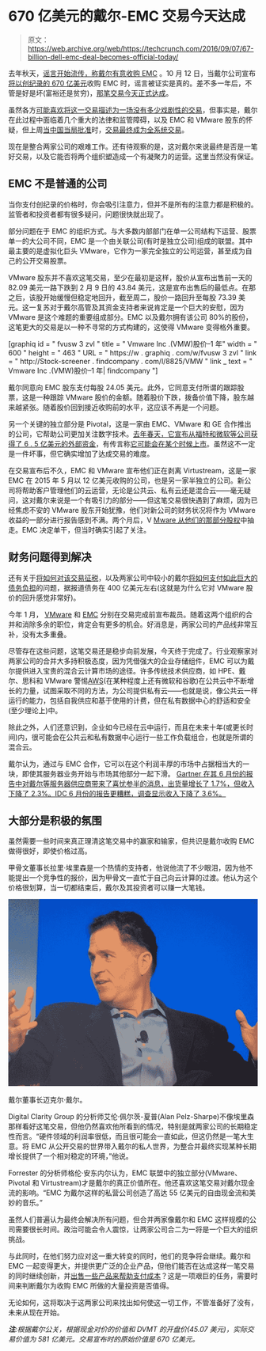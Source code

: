 # 670 亿美元的戴尔-EMC 交易今天达成 

> 原文：<https://web.archive.org/web/https://techcrunch.com/2016/09/07/67-billion-dell-emc-deal-becomes-official-today/>

去年秋天，[谣言开始流传，称戴尔有意收购 EMC](https://web.archive.org/web/20230123202547/https://techcrunch.com/2015/10/08/emc-dell-rumors-could-be-about-storage-giant-exiting-on-its-own-terms/) 。10 月 12 日，当戴尔公司宣布[将以创纪录的 670 亿美元](https://web.archive.org/web/20230123202547/https://techcrunch.com/2015/10/12/dell-buys-emc-for-67b-in-largest-deal-in-tech-history/)收购 EMC 时，谣言被证实是真的。差不多一年后，不管是好是坏(富裕还是贫穷)，[那笔交易今天正式达成](https://web.archive.org/web/20230123202547/http://www.businesswire.com/news/home/20160830006294/en/Historic-Dell-EMC-Transaction-Set-Close-September)。

虽然各方[可能喜欢将这一交易描述为一场没有多少戏剧性的交易](https://web.archive.org/web/20230123202547/http://searchstorage.techtarget.com/blog/Storage-Soup/Dell-EMC-deal-closes-Sept-7)，但事实是，戴尔在此过程中面临着几个重大的法律和监管障碍，以及 EMC 和 VMware 股东的怀疑，但上周[当中国当局批准](https://web.archive.org/web/20230123202547/http://www.wsj.com/articles/china-grants-clearance-for-dell-emc-merger-1472587852)时，[交易最终成为全系统交易](https://web.archive.org/web/20230123202547/http://www.businesswire.com/news/home/20160830006294/en/Historic-Dell-EMC-Transaction-Set-Close-September)。

现在是整合两家公司的艰难工作。还有待观察的是，这对戴尔来说最终是否是一笔好交易，以及它能否将两个组织塑造成一个有凝聚力的运营。这里当然没有保证。

## EMC 不是普通的公司

当你支付创纪录的价格时，你会吸引注意力，但并不是所有的注意力都是积极的。监管者和投资者都有很多疑问，问题很快就出现了。

部分问题在于 EMC 的组织方式。与大多数内部部门在单一公司结构下运营、股票单一的大公司不同，EMC 是一个由关联公司(有时是独立公司)组成的联盟。其中最主要的是虚拟化巨头 VMware，它作为一家完全独立的公司运营，甚至成为自己的公开交易股票。

VMware 股东并不喜欢这笔交易，至少在最初是这样，股价从宣布出售前一天的 82.09 美元一路下跌到 2 月 9 日的 43.84 美元，这是宣布出售后的最低点。在那之后，该股开始缓慢但稳定地回升，截至周二，股价一路回升至每股 73.39 美元。这一复苏对于戴尔高管及其资金支持者来说肯定是一个巨大的安慰，因为 VMware 是这个难题的重要组成部分。EMC 以及戴尔拥有该公司 80%的股份，这笔更大的交易是以一种不寻常的方式构建的，这使得 VMware 变得格外重要。

[graphiq id = " fvusw 3 zvl " title = " Vmware Inc .(VMW)股价–1 年" width = " 600 " height = " 463 " URL = " https://w . graphiq . com/w/fvusw 3 zvl " link = " http://Stock-screener . findcompany . com/l/8825/VMW " link _ text = " Vmware Inc .(VMW)股价–1 年| findcompany "]

戴尔同意向 EMC 股东支付每股 24.05 美元。此外，它同意支付所谓的跟踪股票，这是一种跟踪 VMware 股价的金额。随着股价下跌，拨备价值下降，股东越来越紧张。随着股价回到接近收购前的水平，这应该不再是一个问题。

另一个关键的独立部分是 Pivotal，这是一家由 EMC、VMware 和 GE 合作推出的公司，它帮助公司更加关注数字技术。[去年春天，它宣布从福特和微软等公司获得了 6 . 5 亿美元的外部资金](https://web.archive.org/web/20230123202547/https://techcrunch.com/2016/05/09/pivotal-confirms-series-c-round-is-actually-over-650-million/)，有传言称[它可能会在某个时候上市](https://web.archive.org/web/20230123202547/https://techcrunch.com/2015/11/03/pivotal-ipo-could-make-dell-emc-deal-even-more-complicated/)。虽然这不一定是一件坏事，但它确实增加了达成交易的难度。

在交易宣布后不久，EMC 和 VMware 宣布他们正在剥离 Virtustream，这是一家 EMC 在 2015 年 5 月以 12 亿美元收购的公司，也是另一家半独立的公司。新公司将帮助客户管理他们的云运营，无论是公共云、私有云还是混合云——毫无疑问，这对戴尔来说是一个有吸引力的部分——但这笔交易很快遇到了麻烦，因为已经焦虑不安的 VMware 股东开始犹豫，他们对新公司的财务状况将作为 VMware 收益的一部分进行报告感到不满。两个月后，V [Mware 从他们的那部分股权](https://web.archive.org/web/20230123202547/https://techcrunch.com/2015/12/14/plot-thickens-in-dell-emc-deal-as-vmware-announces-its-walking-away-from-virtustream-deal-with-emc/)中抽走。EMC 决定单干，但当时确实引起了关注。

## 财务问题得到解决

还有关于[将如何对该交易征税](https://web.archive.org/web/20230123202547/http://recode.net/2015/11/10/dells-emc-deal-could-unhinge-on-tax-rule/)，以及两家公司中较小的戴尔[将如何支付如此巨大的债务负担](https://web.archive.org/web/20230123202547/https://techcrunch.com/2015/12/03/dell-could-be-shopping-some-assets-to-help-relieve-emc-deal-debt-load/)的问题，据报道债务在 400 亿美元左右(这就是为什么它对 VMware 股价的回升感觉非常好)。

今年 1 月， [VMware](https://web.archive.org/web/20230123202547/https://techcrunch.com/2016/01/26/vmware-confirms-layoffs-in-earnings-statement-as-it-prepares-for-dell-acquisition/) 和 [EMC](https://web.archive.org/web/20230123202547/https://techcrunch.com/2016/01/08/emc-confirms-layoffs-as-cost-cutting-measures-begin-ahead-of-dell-sale/) 分别在交易完成前宣布裁员。随着这两个组织的合并和消除多余的职位，肯定会有更多的机会。好消息是，两家公司的产品线非常互补，没有太多重叠。

尽管存在这些问题，这笔交易还是稳步向前发展，今天终于完成了。行业观察家对两家公司的合并大多持积极态度，因为凭借强大的企业存储组件，EMC 可以为戴尔提供进入宝贵的混合云计算市场的途径。许多传统技术供应商，如 HPE、戴尔、思科和 VMware 警惕[AWS](https://web.archive.org/web/20230123202547/https://www.srgresearch.com/articles/amazon-leads-microsoft-ibm-google-chase-others-trail)(在某种程度上还有微软和谷歌)在公共云中不断增长的力量，试图采取不同的方法，为公司提供私有云——也就是说，像公共云一样运行的能力，包括自我供应和基于使用的计费，但在私有数据中心的舒适和安全(至少理论上)中。

除此之外，人们还意识到，企业如今已经在云中运行，而且在未来十年(或更长时间)内，很可能会在公共云和私有数据中心运行一些工作负载组合，也就是所谓的混合云。

戴尔认为，通过与 EMC 合作，它可以在这个利润丰厚的市场中占据相当大的一块，即使其服务器业务开始与市场其他部分一起下滑。 [Gartner 在其 6 月份的报告中对戴尔等服务器供应商带来了喜忧参半的消息，出货量增长了 1.7%，但收入下降了 2.3%。IDC 6 月份的报告更糟糕，调查显示收入下降了 3.6%。](https://web.archive.org/web/20230123202547/http://www.gartner.com/newsroom/id/3335717)

## 大部分是积极的氛围

虽然需要一些时间来真正理清这笔交易中的赢家和输家，但共识是戴尔收购 EMC 做得很好，即使价格过高。

甲骨文董事长拉里·埃里森是一个热情的支持者，他说他流了不少眼泪，因为他不能提出一个竞争性的报价，因为甲骨文一直忙于自己向云计算的过渡。他认为这个价格很划算，当一切都结束后，戴尔及其投资者可以赚一大笔钱。

![michaeldell](img/1383f1b59c2c98638a14de60ee7e2fc5.png)

戴尔董事长迈克尔·戴尔。

Digital Clarity Group 的分析师艾伦·佩尔茨-夏普(Alan Pelz-Sharpe)不像埃里森那样看好这笔交易，但他仍然喜欢他所看到的情况，特别是就两家公司的长期稳定性而言。“硬件领域的利润率很低，而且很可能会一直如此，但这仍然是一笔大生意。将 EMC 从公开交易的世界带入戴尔的私人世界，为整合并最终实现某种长期增长提供了一个相对稳定的环境，”他说。

Forrester 的分析师格伦·安东内尔认为，EMC 联盟中的独立部分(VMware、Pivotal 和 Virtustream)才是戴尔的真正价值所在。他还喜欢这笔交易对戴尔现金流的影响。“EMC 为戴尔这样的私营公司创造了高达 55 亿美元的自由现金流和美妙的音乐。”

虽然人们普遍认为最终会解决所有问题，但合并两家像戴尔和 EMC 这样规模的公司需要很长时间。政治可能会令人震惊，让两家公司合二为一将是一个巨大的组织挑战。

与此同时，在他们努力应对这一重大转变的同时，他们的竞争将会继续。戴尔和 EMC 一起变得更大，并提供更广泛的企业产品，但他们能否在达成这样一笔交易的同时继续创新，并[出售一些产品来帮助支付成本](https://web.archive.org/web/20230123202547/https://techcrunch.com/2015/10/14/dell-needs-to-decide-what-to-keep-and-what-to-sell-after-emc-deal/)？这是一项艰巨的任务，需要时间来判断戴尔为收购 EMC 所做的大量投资是否值得。

无论如何，这将取决于这两家公司来找出如何使这一切工作，不管准备好了没有，未来从现在开始。

***注**:根据戴尔公关，根据现金对价的价值和 DVMT 的开盘价(45.07 美元)，实际交易价值为 581 亿美元。交易宣布时的原始价值是 670 亿美元。*